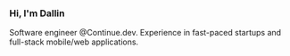 ### Hi, I'm Dallin

Software engineer @Continue.dev. Experience in fast-paced startups and full-stack mobile/web applications.

<!-- [MapThis.AI](https://mapthis.ai) - tools for geocoding any webpage. -->

<!-- <img src="https://github-readme-stats.vercel.app/api?username=romneyda&show_icons=true" width="495"> -->

<!-- [![GitHub Streak](https://github-readme-streak-stats.herokuapp.com?user=romneyda)](https://git.io/streak-stats) -->

<!-- [![Top Langs](https://github-readme-stats.vercel.app/api/top-langs/?username=anuraghazra&layout=pie)](https://github.com/anuraghazra/github-readme-stats) -->

<!-- </div> -->

